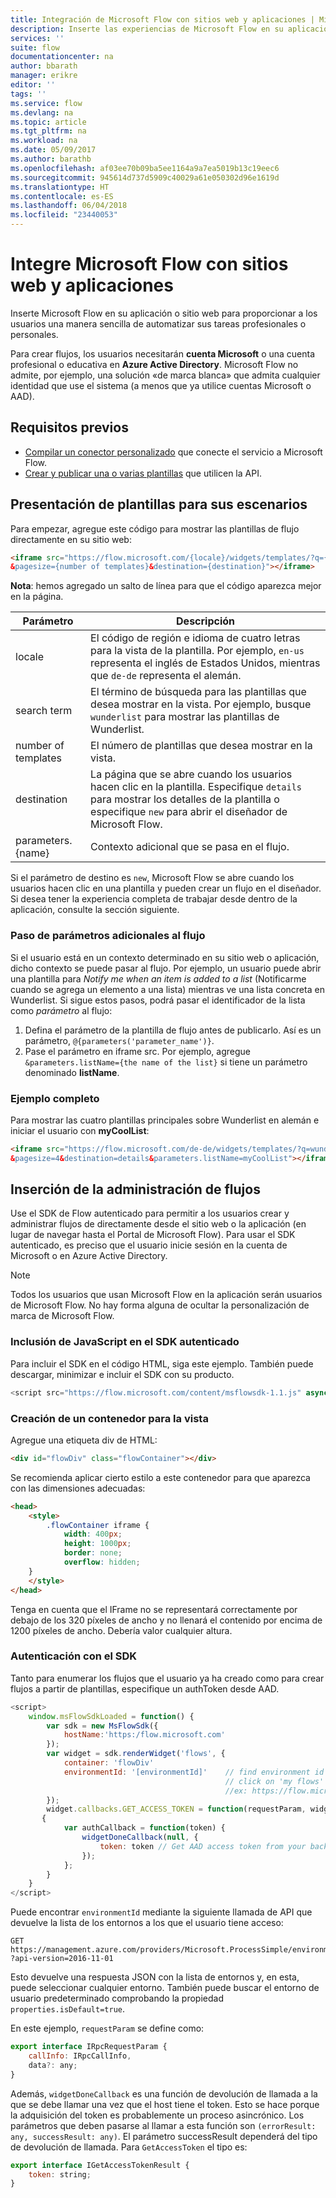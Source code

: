 ```yaml
---
title: Integración de Microsoft Flow con sitios web y aplicaciones | Microsoft Docs
description: Inserte las experiencias de Microsoft Flow en su aplicación o sitio web
services: ''
suite: flow
documentationcenter: na
author: bbarath
manager: erikre
editor: ''
tags: ''
ms.service: flow
ms.devlang: na
ms.topic: article
ms.tgt_pltfrm: na
ms.workload: na
ms.date: 05/09/2017
ms.author: barathb
ms.openlocfilehash: af03ee70b09ba5ee1164a9a7ea5019b13c19eec6
ms.sourcegitcommit: 945614d737d5909c40029a61e050302d96e1619d
ms.translationtype: HT
ms.contentlocale: es-ES
ms.lasthandoff: 06/04/2018
ms.locfileid: "23440053"
---
```

# <a name="integrate-microsoft-flow-with-websites-and-apps"></a>Integre Microsoft Flow con sitios web y aplicaciones
Inserte Microsoft Flow en su aplicación o sitio web para proporcionar a los usuarios una manera sencilla de automatizar sus tareas profesionales o personales.

Para crear flujos, los usuarios necesitarán **cuenta Microsoft** o una cuenta profesional o educativa en **Azure Active Directory**. Microsoft Flow no admite, por ejemplo, una solución «de marca blanca» que admita cualquier identidad que use el sistema (a menos que ya utilice cuentas Microsoft o AAD).

## <a name="prerequisites"></a>Requisitos previos
* [Compilar un conector personalizado](register-custom-api.md) que conecte el servicio a Microsoft Flow.
* [Crear y publicar una o varias plantillas](publish-a-template.md) que utilicen la API.

## <a name="show-templates-for-your-scenarios"></a>Presentación de plantillas para sus escenarios
Para empezar, agregue este código para mostrar las plantillas de flujo directamente en su sitio web:

```html
<iframe src="https://flow.microsoft.com/{locale}/widgets/templates/?q={search term}
&pagesize={number of templates}&destination={destination}"></iframe>
```

**Nota**: hemos agregado un salto de línea para que el código aparezca mejor en la página.

| Parámetro | Descripción |
| --- | --- |
| locale |El código de región e idioma de cuatro letras para la vista de la plantilla. Por ejemplo, `en-us` representa el inglés de Estados Unidos, mientras que `de-de` representa el alemán. |
| search term |El término de búsqueda para las plantillas que desea mostrar en la vista. Por ejemplo, busque `wunderlist` para mostrar las plantillas de Wunderlist. |
| number of templates |El número de plantillas que desea mostrar en la vista. |
| destination |La página que se abre cuando los usuarios hacen clic en la plantilla. Especifique `details` para mostrar los detalles de la plantilla o especifique `new` para abrir el diseñador de Microsoft Flow. |
| parameters.{name} |Contexto adicional que se pasa en el flujo. |

Si el parámetro de destino es `new`, Microsoft Flow se abre cuando los usuarios hacen clic en una plantilla y pueden crear un flujo en el diseñador. Si desea tener la experiencia completa de trabajar desde dentro de la aplicación, consulte la sección siguiente.

### <a name="passing-additional-parameters-to-the-flow"></a>Paso de parámetros adicionales al flujo
Si el usuario está en un contexto determinado en su sitio web o aplicación, dicho contexto se puede pasar al flujo. Por ejemplo, un usuario puede abrir una plantilla para *Notify me when an item is added to a list* (Notificarme cuando se agrega un elemento a una lista) mientras ve una lista concreta en Wunderlist. Si sigue estos pasos, podrá pasar el identificador de la lista como *parámetro* al flujo:

1. Defina el parámetro de la plantilla de flujo antes de publicarlo. Así es un parámetro, `@{parameters('parameter_name')}`.
2. Pase el parámetro en iframe src. Por ejemplo, agregue `&parameters.listName={the name of the list}` si tiene un parámetro denominado **listName**.

### <a name="full-sample"></a>Ejemplo completo
Para mostrar las cuatro plantillas principales sobre Wunderlist en alemán e iniciar el usuario con **myCoolList**:

```html
<iframe src="https://flow.microsoft.com/de-de/widgets/templates/?q=wunderlist
&pagesize=4&destination=details&parameters.listName=myCoolList"></iframe>
```

## <a name="embed-the-management-of-flows"></a>Inserción de la administración de flujos
Use el SDK de Flow autenticado para permitir a los usuarios crear y administrar flujos de directamente desde el sitio web o la aplicación (en lugar de navegar hasta el Portal de Microsoft Flow). Para usar el SDK autenticado, es preciso que el usuario inicie sesión en la cuenta de Microsoft o en Azure Active Directory.

> [!NOTE]
> Todos los usuarios que usan Microsoft Flow en la aplicación serán usuarios de Microsoft Flow. No hay forma alguna de ocultar la personalización de marca de Microsoft Flow.
> 
> 

### <a name="include-the-javascript-for-the-authenticated-sdk"></a>Inclusión de JavaScript en el SDK autenticado
Para incluir el SDK en el código HTML, siga este ejemplo. También puede descargar, minimizar e incluir el SDK con su producto.

```javascript
<script src="https://flow.microsoft.com/content/msflowsdk-1.1.js" async defer></script>
```

### <a name="create-a-container-to-contain-the-view"></a>Creación de un contenedor para la vista
Agregue una etiqueta div de HTML:

```html
<div id="flowDiv" class="flowContainer"></div>
```

Se recomienda aplicar cierto estilo a este contenedor para que aparezca con las dimensiones adecuadas:

```html
<head>
    <style>
        .flowContainer iframe {
            width: 400px;
            height: 1000px;
            border: none;
            overflow: hidden;
    }
    </style>
</head>
```

Tenga en cuenta que el IFrame no se representará correctamente por debajo de los 320 píxeles de ancho y no llenará el contenido por encima de 1200 píxeles de ancho. Debería valor cualquier altura.

### <a name="authentication-against-the-sdk"></a>Autenticación con el SDK
Tanto para enumerar los flujos que el usuario ya ha creado como para crear flujos a partir de plantillas, especifique un authToken desde AAD.

```javascript
<script>
    window.msFlowSdkLoaded = function() {
        var sdk = new MsFlowSdk({
            hostName:'https:/flow.microsoft.com'
        });
        var widget = sdk.renderWidget('flows', {
            container: 'flowDiv'
            environmentId: '[environmentId]'    // find environment id from browser URL when you 
                                                // click on 'my flows'
                                                //ex: https://flow.microsoft.com/manage/environments/[environmentId]/flows
        });
        widget.callbacks.GET_ACCESS_TOKEN = function(requestParam, widgetDoneCallback)
       {
            var authCallback = function(token) {
                widgetDoneCallback(null, {
                    token: token // Get AAD access token from your backend system
                });
            };
        }
    }
</script>
```

Puede encontrar `environmentId` mediante la siguiente llamada de API que devuelve la lista de los entornos a los que el usuario tiene acceso:

```http
GET https://management.azure.com/providers/Microsoft.ProcessSimple/environments
?api-version=2016-11-01 
```

Esto devuelve una respuesta JSON con la lista de entornos y, en esta, puede seleccionar cualquier entorno. También puede buscar el entorno de usuario predeterminado comprobando la propiedad `properties.isDefault=true`.

En este ejemplo, `requestParam` se define como:

```javascript
export interface IRpcRequestParam {
    callInfo: IRpcCallInfo,
    data?: any;
}
```

Además, `widgetDoneCallback` es una función de devolución de llamada a la que se debe llamar una vez que el host tiene el token. Esto se hace porque la adquisición del token es probablemente un proceso asincrónico. Los parámetros que deben pasarse al llamar a esta función son `(errorResult: any, successResult: any)`. El parámetro successResult dependerá del tipo de devolución de llamada. Para `GetAccessToken` el tipo es:

```javascript
export interface IGetAccessTokenResult {
    token: string;
}
```
